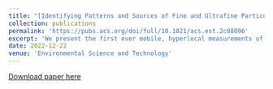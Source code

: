 ```yaml
---
title: "[Identifying Patterns and Sources of Fine and Ultrafine Particulate Matter in London Using Mobile Measurements of Lung-Deposited Surface Area](https://pubs.acs.org/doi/full/10.1021/acs.est.2c08096)"
collection: publications
permalink: 'https://pubs.acs.org/doi/full/10.1021/acs.est.2c08096'
excerpt: 'We present the first ever mobile, hyperlocal measurements of lung-deposited surface area (LDSA) of airborne particulate matter. We demonstrate the comparable impacts of traffic and restaurant emissions on LDSA levels in central London, which has important health and policy implications.'
date: 2022-12-22
venue: 'Environmental Science and Technology'
---
```

[Download paper here](https://rishabhshah-92.github.io/files/paper-ldsa.pdf)